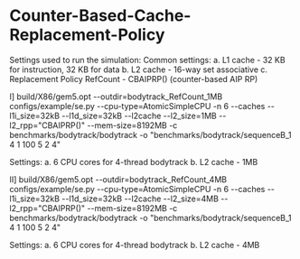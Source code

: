 # Counter-Based-Cache-Replacement-Policy
Settings used to run the simulation:
Common settings:
a. L1 cache - 32 KB for instruction, 32 KB for data 
b. L2 cache - 16-way set associative
c. Replacement Policy RefCount - CBAIPRP() (counter-based AIP RP)

I]
build/X86/gem5.opt --outdir=bodytrack_RefCount_1MB configs/example/se.py --cpu-type=AtomicSimpleCPU -n 6 --caches --l1i_size=32kB --l1d_size=32kB --l2cache --l2_size=1MB --l2_rpp="CBAIPRP()"  --mem-size=8192MB -c benchmarks/bodytrack/bodytrack -o "benchmarks/bodytrack/sequenceB_1 4 1 100 5 2 4"

Settings:
a. 6 CPU cores for 4-thread bodytrack 
b. L2 cache - 1MB

II]
build/X86/gem5.opt --outdir=bodytrack_RefCount_4MB configs/example/se.py --cpu-type=AtomicSimpleCPU -n 6 --caches --l1i_size=32kB --l1d_size=32kB --l2cache --l2_size=4MB --l2_rpp="CBAIPRP()"  --mem-size=8192MB -c benchmarks/bodytrack/bodytrack -o "benchmarks/bodytrack/sequenceB_1 4 1 100 5 2 4"

Settings:
a. 6 CPU cores for 4-thread bodytrack 
b. L2 cache - 4MB



